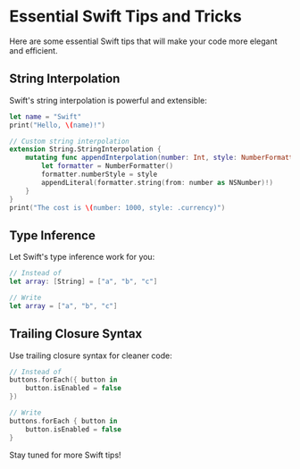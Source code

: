# Essential Swift Tips and Tricks

Here are some essential Swift tips that will make your code more elegant and efficient.

## String Interpolation

Swift's string interpolation is powerful and extensible:

```swift
let name = "Swift"
print("Hello, \(name)!")

// Custom string interpolation
extension String.StringInterpolation {
    mutating func appendInterpolation(number: Int, style: NumberFormatter.Style) {
        let formatter = NumberFormatter()
        formatter.numberStyle = style
        appendLiteral(formatter.string(from: number as NSNumber)!)
    }
}
print("The cost is \(number: 1000, style: .currency)")
```

## Type Inference

Let Swift's type inference work for you:

```swift
// Instead of
let array: [String] = ["a", "b", "c"]

// Write
let array = ["a", "b", "c"]
```

## Trailing Closure Syntax

Use trailing closure syntax for cleaner code:

```swift
// Instead of
buttons.forEach({ button in
    button.isEnabled = false
})

// Write
buttons.forEach { button in
    button.isEnabled = false
}
```

Stay tuned for more Swift tips! 